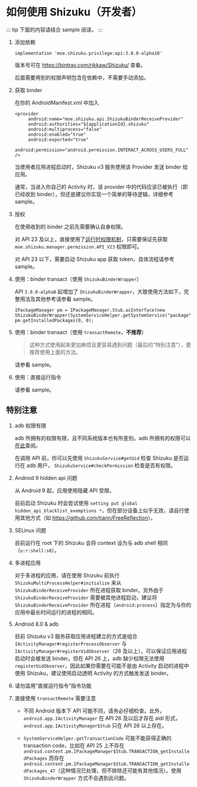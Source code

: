 # 如何使用 Shizuku（开发者）

::: tip
下面的内容请结合 sample 阅读。
:::

1. 添加依赖
   
   ```
   implementation 'moe.shizuku.privilege:api:3.0.0-alpha10'
   ```

   版本号可在 <https://bintray.com/rikkaw/Shizuku/> 查看。

   后面需要用到的权限声明包含在依赖中，不需要手动添加。
   
2. 获取 binder

   在你的 AndroidManifest.xml 中加入

   ```
   <provider
        android:name="moe.shizuku.api.ShizukuBinderReceiveProvider"
        android:authorities="${applicationId}.shizuku"
        android:multiprocess="false"
        android:enabled="true"
        android:exported="true"
        android:permission="android.permission.INTERACT_ACROSS_USERS_FULL" />
   ```

   当使用者应用进程启动时，Shizuku v3 服务使用该 Provider 发送 binder 给应用。

   通常，当进入你自己的 Activity 时，该 provider 中的代码应该已被执行（即已经收到 binder），但还是建议你实现一个简单的等待逻辑，详细参考 sample。

3. 授权

   在使用收到的 binder 之前先需要确认自身权限。

   对 API 23 及以上，直接使用了[运行时权限机制](https://developer.android.com/distribute/best-practices/develop/runtime-permissions)，只需要保证先获取 `moe.shizuku.manager.permission.API_V23` 权限即可。

   对 API 23 以下，需要启动 Shizuku app 获取 token，具体流程请参考 sample。

4. 使用：binder transact（使用 `ShizukuBinderWrapper`）

   API `3.0.0-alpha8` 起增加了 `ShizukuBinderWrapper`，大致使用方法如下，完整用法及其他参考请参看 sample。

   ```
   IPackageManager pm = IPackageManager.Stub.asInterface(new ShizukuBinderWrapper(SystemServiceHelper.getSystemService("package")));
   pm.getInstalledPackages(0, 0);
   ```

5. 使用：binder transact（使用 `transactRemote`，**不推荐**）

   > 这种方式使用起来更加麻烦且更容易遇到问题（最后的“特别注意”），更推荐使用上面的方法。

   请参看 sample。

6. 使用：直接运行指令
     
   请参看 sample。

## 特别注意

1. adb 权限有限

   adb 所拥有的权限有限，且不同系统版本也有所差别。adb 所拥有的权限可以[在此](https://github.com/aosp-mirror/platform_frameworks_base/blob/master/packages/Shell/AndroidManifest.xml)查阅。
   
   在调用 API 前，你可以先使用 `ShizukuService#getUid` 检查 Shizuku 是否运行在 adb 用户， `ShizukuService#checkPermission` 检查是否有权限。

2. Android 9 hidden api 问题

   从 Android 9 起，应用使用隐藏 API 受限。

   目前启动 Shizuku 时会尝试使用 `setting put global hidden_api_blacklist_exemptions *`，但在部分设备上似乎无效，请自行使用其他方式（如 <https://github.com/tiann/FreeReflection>）。

3. SELinux 问题

   目前运行在 root 下的 Shizuku 会将 context 设为与 adb shell 相同（`u:r:shell:s0`）。

4. 多进程应用

   对于多进程的应用，请在使用 Shizuku 前执行 `ShizukuMultiProcessHelper#initialize` 来从 `ShizukuBinderReceiveProvider` 所在进程获取 binder。另外由于 `ShizukuBinderReceiveProvider` 需要被其他进程启动，建议将 `ShizukuBinderReceiveProvider` 所在进程（`android:process`）指定为与你的应用中最长时间运行的进程的相同。

5. Android 8.0 & adb

   目前 Shizuku v3 服务获取应用进程建立的方式是组合 `IActivityManager#registerProcessObserver` 与 `IActivityManager#registerUidObserver`（26 及以上），可以保证应用进程启动时会被发送 binder。但在 API 26 上，adb 缺少权限无法使用 `registerUidObserver`，因此如果你需要在可能不是由 Activity 启动的进程中使用 Shizuku，建议使用启动透明 Activity 的方式触发发送 binder。
   
5. 请勿滥用“直接运行指令”指令功能

6. 直接使用 `transactRemote` 需要注意

   * 不同 Android 版本下 API 可能不同，请务必仔细检查。此外，`android.app.IActivityManager` 在 API 26 及以后才存在 aidl 形式， `android.app.IActivityManager$Stub` 只在 API 26 以上存在。

   * `SystemServiceHelper.getTransactionCode` 可能不能获得正确的 transaction code，比如在 API 25 上不存在 `android.content.pm.IPackageManager$Stub.TRANSACTION_getInstalledPackages` 而存在 `android.content.pm.IPackageManager$Stub.TRANSACTION_getInstalledPackages_47`（这种情况已处理，但不排除还可能有其他情况）。使用 `ShizukuBinderWrapper` 方式不会遇到此问题。
